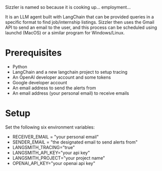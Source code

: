 Sizzler is named so because it is cooking up... employment...

It is an LLM agent built with LangChain that can be provided queries in a specific format to find job/internship listings. Sizzler then uses the Gmail API to send an email to the user, and this process can be scheduled using launchd (MacOS) or a similar program for Windows/Linux.

# Prerequisites
* Python
* LangChain and a new langchain project to setup tracing
* An OpenAI developer account and some tokens
* Google developer account
* An email address to send the alerts from
* An email address (your personal email) to receive emails
# Setup 
Set the following six environment variables:
  * RECEIVER_EMAIL = "your personal email"
  * SENDER_EMAIL = "the designated email to send alerts from"
  * LANGSMITH_TRACING="true"
  * LANGSMITH_API_KEY="your api key"
  * LANGSMITH_PROJECT="your project name"
  * OPENAI_API_KEY="your openai api key"


